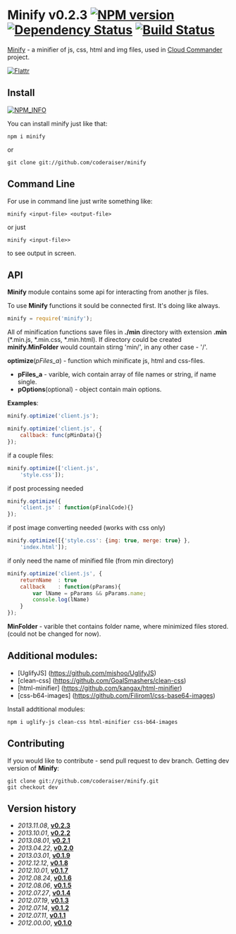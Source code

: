 Minify v0.2.3 [![NPM version][NPMIMGURL]][NPMURL] [![Dependency Status][DependencyStatusIMGURL]][DependencyStatusURL] [![Build Status][BuildStatusIMGURL]][BuildStatusURL]
===============
[NPMIMGURL]:                https://badge.fury.io/js/minify.png
[BuildStatusIMGURL]:        https://secure.travis-ci.org/coderaiser/minify.png?branch=master
[DependencyStatusIMGURL]:   https://gemnasium.com/coderaiser/minify.png
[FlattrIMGURL]:             http://api.flattr.com/button/flattr-badge-large.png
[NPM_INFO_IMG]:             https://nodei.co/npm/minify.png?downloads=true&&stars
[NPMURL]:                   //npmjs.org/package/minify
[BuildStatusURL]:           //travis-ci.org/coderaiser/minify  "Build Status"
[DependencyStatusURL]:      //gemnasium.com/coderaiser/minify "Dependency Status"
[FlattrURL]:                https://flattr.com/submit/auto?user_id=coderaiser&url=github.com/coderaiser/minify&title=minify&language=&tags=github&category=software

[Minify](http://coderaiser.github.io/minify "Minify") - a minifier of js, css, html and img files,
used in [Cloud Commander](http://cloudcmd.io "Cloud Commander") project.

[![Flattr][FlattrIMGURL]][FlattrURL]

Install
---------------
[![NPM_INFO][NPM_INFO_IMG]][NPMURL]

You can install minify just like that:

    npm i minify
or
    
    git clone git://github.com/coderaiser/minify

Command Line
---------------
For use in command line just write something like:

```
minify <input-file> <output-file>
```
or just 

```
minify <input-file>>
```

to see output in screen.

API
---------------
**Minify** module contains some api for interacting from another js files.

To use **Minify** functions it sould be connected first. It's doing like always.

```js
minify = require('minify');
```
All of minification functions save files in **./min** directory with
extension **.min** (*.min.js, *.min.css, *.min.html).
If directory could be created **minify.MinFolder** would countain stirng 'min/',
in any other case - '/'.

**optimize**(*pFiles_a*) - function which minificate js, html and
css-files.
 - **pFiles_a**                     - varible, wich contain array of file
names or string, if name single.
 - **pOptions**(optional)           - object contain main options.

**Examples**:

```js
minify.optimize('client.js');
```

```js
minify.optimize('client.js', {
    callback: func(pMinData){}
});
```

if a couple files:

```js
minify.optimize(['client.js',
    'style.css']);
```

if post processing needed 

```js
minify.optimize({
    'client.js' : function(pFinalCode){}
});
```

if post image converting needed (works with css only)

```js
minify.optimize([{'style.css': {img: true, merge: true} },
    'index.html']);
```    

if only need the name of minified file (from min directory)

```js
minify.optimize('client.js', {
    returnName  : true
    callback    : function(pParams){
        var lName = pParams && pParams.name;
        console.log(lName)
    }
});
```

**MinFolder** - varible thet contains folder name, where minimized files stored.
                (could not be changed for now).
                
Additional modules:
---------------
- [UglifyJS] (https://github.com/mishoo/UglifyJS)
- [clean-css] (https://github.com/GoalSmashers/clean-css)
- [html-minifier] (https://github.com/kangax/html-minifier)
- [css-b64-images] (https://github.com/Filirom1/css-base64-images)

Install addtitional modules:

    npm i uglify-js clean-css html-minifier css-b64-images

Contributing
---------------
If you would like to contribute - send pull request to dev branch.
Getting dev version of **Minify**:

    git clone git://github.com/coderaiser/minify.git
    git checkout dev

Version history
---------------
- *2013.11.08*, **[v0.2.3](//github.com/coderaiser/minify-archive/raw/master/minify-v0.2.3.zip)**
- *2013.10.01*, **[v0.2.2](//github.com/coderaiser/minify-archive/raw/master/minify-v0.2.2.zip)**
- *2013.08.01*, **[v0.2.1](//github.com/coderaiser/minify-archive/raw/master/minify-v0.2.1.zip)**
- *2013.04.22*, **[v0.2.0](//github.com/coderaiser/minify-archive/raw/master/minify-v0.2.0.zip)**
- *2013.03.01*, **[v0.1.9](//github.com/coderaiser/minify-archive/raw/master/minify-v0.1.9.zip)**
- *2012.12.12*, **[v0.1.8](//github.com/coderaiser/minify-archive/raw/master/minify-v0.1.8.zip)**
- *2012.10.01*, **[v0.1.7](//github.com/coderaiser/minify-archive/raw/master/minify-v0.1.7.zip)**
- *2012.08.24*, **[v0.1.6](//github.com/coderaiser/minify-archive/raw/master/minify-v0.1.6.zip)**
- *2012.08.06*, **[v0.1.5](//github.com/coderaiser/minify-archive/raw/master/minify-v0.1.5.zip)**
- *2012.07.27*, **[v0.1.4](//github.com/coderaiser/minify-archive/raw/master/minify-v0.1.4.zip)**
- *2012.07.19*, **[v0.1.3](//github.com/coderaiser/minify-archive/raw/master/minify-v0.1.3.zip)**
- *2012.07.14*, **[v0.1.2](//github.com/coderaiser/minify-archive/raw/master/minify-v0.1.2.zip)**
- *2012.07.11*, **[v0.1.1](//github.com/coderaiser/minify-archive/raw/master/minify-v0.1.1.zip)**
- *2012.00.00*, **[v0.1.0](//github.com/coderaiser/minify-archive/raw/master/minify-v0.1.0.zip)**
